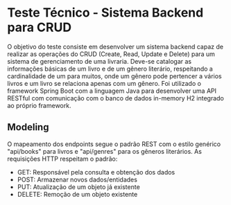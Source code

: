 # Teste Técnico - Sistema Backend para CRUD

O objetivo do teste consiste em desenvolver um sistema backend capaz de realizar as operações do CRUD (Create, Read, Update e Delete) para um sistema de gerenciamento de uma livraria. Deve-se catalogar as informações básicas de um livro e de um gênero literário, respeitando a cardinalidade de um para muitos, onde um gênero pode pertencer a vários livros e um livro se relaciona apenas com um gênero.
Foi utilizado o framework Spring Boot com a linguagem Java para desenvolver uma API RESTful com comunicação com o banco de dados in-memory H2 integrado ao próprio framework.

## Modeling
O mapeamento dos endpoints segue o padrão REST com o estilo genérico "api/books" para livros e "api/genres" para os gêneros literários.
As requisições HTTP respeitam o padrão: 
* GET: Responsável pela consulta e obtenção dos dados
* POST: Armazenar novos dados/entidades
* PUT: Atualização de um objeto já existente
* DELETE: Remoção de um objeto existente

